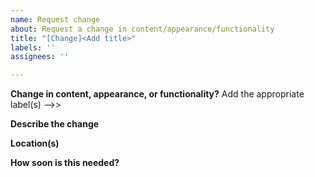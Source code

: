 ```yaml
---
name: Request change
about: Request a change in content/appearance/functionality
title: "[Change]<Add title>"
labels: ''
assignees: ''

---
```

**Change in content, appearance, or functionality?**
Add the appropriate label(s) -->>

**Describe the change**


**Location(s)**
<!-- List the URLs where the change will occur,
or if it's for something global, like a header, list that-->

**How soon is this needed?**
